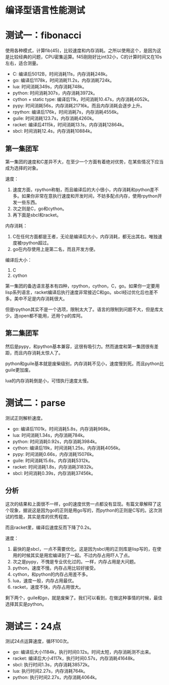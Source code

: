 # 编译型语言性能测试 #

# 测试一：fibonacci #

使用各种模式，计算fib(45)，比较速度和内存消耗。之所以使用这个，是因为这是比较经典的问题，CPU密集运算。f45刚刚好比int32小，C的计算时间又在10s左右，适合测量。

* C: 编译后5012B，时间消耗11s，内存消耗248k。
* go: 编译后1178k，时间消耗11.2s，内存消耗724k。
* lua: 时间消耗349s，内存消耗748k。
* python: 时间消耗307s，内存消耗3972k。
* cython + static type: 编译后11k，时间消耗10.47s，内存消耗4052k。
* pypy: 时间消耗56s，内存消耗21716k。而且内存消耗会逐步上升。
* rpython: 编译后176k，时间消耗7s，内存消耗4556k。
* guile: 时间消耗123.7s，内存消耗4260k。
* racket: 编译后4115k，时间消耗13.1s，内存消耗12864k。
* sbcl: 时间消耗12.4s，内存消耗10884k。

## 第一集团军 ##

第一集团的速度和C差异不大，在至少一个方面有着绝对优势，在某些情况下应当成为选择的对象。

速度：

1. 速度方面，rpython称魁，而且编译后的大小很小，内存消耗和python差不多。如果你非常在意执行速度和开发时间，不妨多配点内存，使用rpython开发一些东西。
2. 次之则是C，go和cython。
3. 再下面是sbcl和racket。

内存消耗：

1. C在任何方面都是王者，无论是编译后大小，内存消耗，都无出其右。唯独速度被rpython超过。
2. go在内存使用上是第二名，而且开发方便。

编译后大小：

1. C
2. cython

第一集团的备选语言基本有四种，rpython，cython，C，go。如果你一定要用lisp系列语言，racket编译后执行速度非常接近C和go。sbcl经过优化后也差不多。美中不足是内存消耗很大。

但是rpython其实不是一个选项，限制太大了。语言的限制到问题不大，但是库太少。连open都不能用，还用个p的库阿。

## 第二集团军 ##

然后是pypy，和python基本兼容，这很有吸引力。然而速度和第一集团很有差距，而且内存消耗太惊人了。

python和guile基本就是废柴级别，内存消耗不见小，速度慢到死。而且python比guile更加废。

lua的内存消耗倒是小，可惜执行速度太慢。

# 测试二：parse #

测试正则解析速度。

* go: 编译后1101k，时间消耗5.8s，内存消耗968k。
* lua: 时间消耗1.34s，内存消耗784k。
* python: 时间消耗0.92s，内存消耗3984k。
* cython: 编译后19k，时间消耗1.25s，内存消耗4056k。
* pypy: 时间消耗0.66s，内存消耗15076k。
* guile: 时间消耗15.6s，内存消耗5312k。
* racket: 时间消耗1.8s，内存消耗31832k。
* sbcl: 时间消耗0.39s，内存消耗37456k。

## 分析 ##

这次的结果和上面很不一样，go的速度优势一点都没有显现。有篇文章解释了这个现象，据说这是因为go的正则是用go写的，而python的正则是C写的。这次测试的性能，其实是库的优秀程度。

而且racket里，编译后速度反而下降了0.2s。

速度：

1. 最快的是sbcl，一点不需要优化。这是因为sbcl用的正则库是lisp写的，在使用的时候其实是用宏编译到了一起。不过内存占用吓人了点。
2. 次之是pypy，不愧是专业优化过的。一样，内存占用是大问题。
3. python，速度不慢。内存占用比较好接受。
4. cython，和python的内存占用差不多。
5. lua，速度一般，内存占用最优。
6. racket，速度不快，内存占用很大。

剩下两个，guile和go，就是废柴了。我们可以看到，在做这种事情的时候，最佳选择其实是python。

# 测试三：24点 #

测试24点运算速度，循环100次。

* go: 编译后大小1184k，执行时间0.12s。时间太短，内存消耗测不出来。
* racket: 编译后大小4117k，执行时间0.57s，内存消耗41648k。
* sbcl: 执行时间1.3s，内存消耗38572k。
* lua: 执行时间2.27s，内存消耗764k。
* python: 执行时间2.27s，内存消耗4064k。
